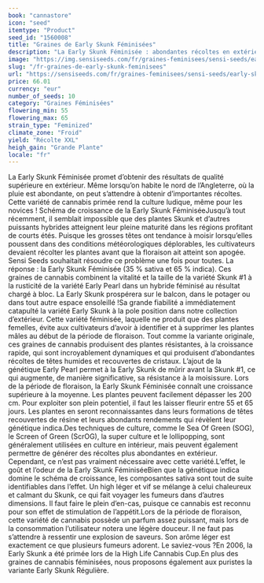 ```yaml
---
book: "cannastore"
icon: "seed"
itemtype: "Product"
seed_id: "1560008"
title: "Graines de Early Skunk Féminisées"
description: "La Early Skunk Féminisée : abondantes récoltes en extérieur. Bonne résistance à la moisissure. High : mélange d’éléments indica et sativa."
image: "https://img.sensiseeds.com/fr/graines-feminisees/sensi-seeds/early-skunk-femelle-image.png"
slug: "/fr-graines-de-early-skunk-feminisees"
url: "https://sensiseeds.com/fr/graines-feminisees/sensi-seeds/early-skunk-femelle?a_aid=cannastore"
price: 66.01
currency: "eur"
number_of_seeds: 10
category: "Graines Féminisées"
flowering_min: 55
flowering_max: 65
strain_type: "Feminized"
climate_zone: "Froid"
yield: "Récolte XXL"
heigh_gain: "Grande Plante"
locale: "fr"
---
```

La Early Skunk Féminisée promet d’obtenir des résultats de qualité supérieure en extérieur. Même lorsqu’on habite le nord de l’Angleterre, où la pluie est abondante, on peut s’attendre à obtenir d’importantes récoltes. Cette variété de cannabis primée rend la culture ludique, même pour les novices ! Schéma de croissance de la Early Skunk FéminiséeJusqu’à tout récemment, il semblait impossible que des plantes Skunk et d’autres puissants hybrides atteignent leur pleine maturité dans les régions profitant de courts étés. Puisque les grosses têtes ont tendance à moisir lorsqu’elles poussent dans des conditions météorologiques déplorables, les cultivateurs devaient récolter les plantes avant que la floraison ait atteint son apogée. Sensi Seeds souhaitait résoudre ce problème une fois pour toutes. La réponse : la Early Skunk Féminisée (35 % sativa et 65 % indica). Ces graines de cannabis combinent la vitalité et la taille de la variété Skunk #1 à la rusticité de la variété Early Pearl dans un hybride féminisé au résultat chargé à bloc. La Early Skunk prospérera sur le balcon, dans le potager ou dans tout autre espace ensoleillé !Sa grande fiabilité a immédiatement catapulté la variété Early Skunk à la pole position dans notre collection d’extérieur. Cette variété féminisée, laquelle ne produit que des plantes femelles, évite aux cultivateurs d’avoir à identifier et à supprimer les plantes mâles au début de la période de floraison. Tout comme la variante originale, ces graines de cannabis produisent des plantes résistantes, à la croissance rapide, qui sont incroyablement dynamiques et qui produisent d’abondantes récoltes de têtes humides et recouvertes de cristaux. L’ajout de la génétique Early Pearl permet à la Early Skunk de mûrir avant la Skunk #1, ce qui augmente, de manière significative, sa résistance à la moisissure. Lors de la période de floraison, la Early Skunk Féminisée connaît une croissance supérieure à la moyenne. Les plantes peuvent facilement dépasser les 200 cm. Pour exploiter son plein potentiel, il faut les laisser fleurir entre 55 et 65 jours. Les plantes en seront reconnaissantes dans leurs formations de têtes recouvertes de résine et leurs abondants rendements qui révèlent leur génétique indica.Des techniques de culture, comme le Sea Of Green (SOG), le Screen of Green (ScrOG), la super culture et le lollipopping, sont généralement utilisées en culture en intérieur, mais peuvent également permettre de générer des récoltes plus abondantes en extérieur. Cependant, ce n’est pas vraiment nécessaire avec cette variété.L’effet, le goût et l’odeur de la Early Skunk FéminiséeBien que la génétique indica domine le schéma de croissance, les composantes sativa sont tout de suite identifiables dans l’effet. Un high léger et vif se mélange à celui chaleureux et calmant du Skunk, ce qui fait voyager les fumeurs dans d’autres dimensions. Il faut faire le plein d’en-cas, puisque ce cannabis est reconnu pour son effet de stimulation de l’appétit.Lors de la période de floraison, cette variété de cannabis possède un parfum assez puissant, mais lors de la consommation l’utilisateur notera une légère douceur. Il ne faut pas s’attendre à ressentir une explosion de saveurs. Son arôme léger est exactement ce que plusieurs fumeurs adorent. Le saviez-vous ?En 2006, la Early Skunk a été primée lors de la High Life Cannabis Cup.En plus des graines de cannabis féminisées, nous proposons également aux puristes la variante Early Skunk Régulière.
